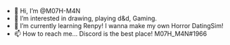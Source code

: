 - 👋 Hi, I’m @M07H-M4N
- 👀 I’m interested in drawing, playing d&d, Gaming.
- 🌱 I’m currently learning Renpy! I wanna make my own Horror DatingSim!
- 📫 How to reach me... Discord is the best place! M07H_M4N#1966

<!---
M07H-M4N/M07H-M4N is a ✨ special ✨ repository because its `README.md` (this file) appears on your GitHub profile.
You can click the Preview link to take a look at your changes.
--->
